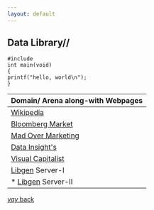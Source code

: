 ```yaml
---
layout: default
---
```


## Data Library//
```
#include
int main(void)
{
printf("hello, world\n");
}
```
|                    Domain/ Arena along-with Webpages               |
|:-------------------------------------------------------------------|
| [Wikipedia](https://www.wikipedia.org/)                            |
| [Bloomberg Market](https://www.bloomberg.com/markets)              | 
| [Mad Over Marketing](https://mad-over-marketing.com/)              | 
| [Data Insight's](https://www.thebizdom.in/)                        |
| [Visual Capitalist](https://www.visualcapitalist.com/)             |
| [Libgen](http://libgen.is/) Server-I                               |
| * [Libgen](https://libgen.li/) Server-II                           |



[_yay_ back](https://srterm.github.io/srt/blog.html)
